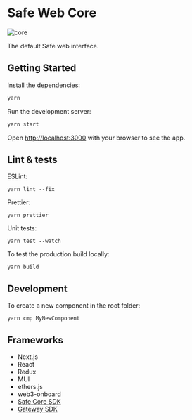 # Safe Web Core

![core](https://user-images.githubusercontent.com/381895/183838109-5447bbfe-a86a-4de3-821e-8d994e0cf1b1.png)

The default Safe web interface.

## Getting Started

Install the dependencies:

```bash
yarn
```

Run the development server:

```bash
yarn start
```

Open [http://localhost:3000](http://localhost:3000) with your browser to see the app.

## Lint & tests

ESLint:
```
yarn lint --fix
```

Prettier:
```
yarn prettier
```

Unit tests:
```
yarn test --watch
```

To test the production build locally:
```
yarn build
```

## Development

To create a new component in the root folder:
```
yarn cmp MyNewComponent
```

## Frameworks
 * Next.js
 * React
 * Redux
 * MUI
 * ethers.js
 * web3-onboard
 * [Safe Core SDK](https://github.com/safe-global/safe-core-sdk)
 * [Gateway SDK](https://github.com/safe-global/safe-react-gateway-sdk)
